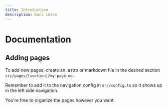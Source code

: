 ```yaml
---
title: Introduction
description: Docs intro
---
```


# Documentation

## Adding pages

To add new pages, create an .astro or markdown file in the desired section `src/pages/[section]/my-page.md`.

Remember to add it to the navigation config in `src/config.ts` so it shows up in the left side navigation.

You're free to organize the pages however you want.